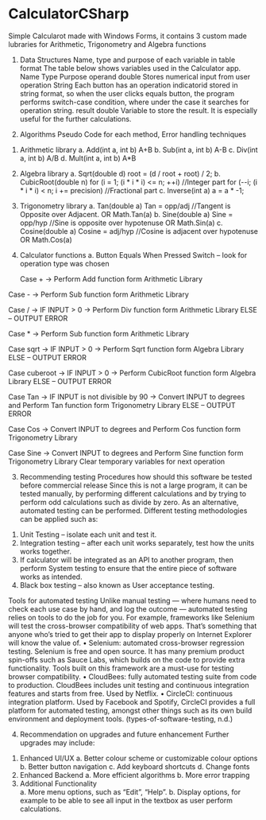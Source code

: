 # CalculatorCSharp
Simple Calcularot made with Windows Forms, it contains 3 custom made lubraries for Arithmetic, Trigonometry and Algebra functions


1.	Data Structures
Name, type and purpose of each variable in table format
The table below shows variables used in the Calculator app.
Name	Type	Purpose
operand	double	Stores numerical input from user
operation	String	Each button has an operation indicatorid stored in string format, so when the user clicks equals button, the program performs switch-case condition, where under the case it searches for operation string.
result	double	Variable to store the result. It is especially useful for the further calculations.

2.	Algorithms
Pseudo Code for each method, Error handling techniques
1)	Arithmetic library
a.	Add(int a, int b)
A+B
b.	Sub(int a, int b)
A-B
c.	Div(int a, int b)
A/B
d.	Mult(int a, int b)
A*B
2)	Algebra library
a.	Sqrt(double d)
root = (d / root + root) / 2;
b.	CubicRoot(double n)
for (i = 1; (i * i * i) <= n; ++i)        //Integer part
            for (--i; (i * i * i) < n; i += precision) //Fractional part
c.	Inverse(int a)
 a = a * -1;
3)	Trigonometry library
a.	Tan(double a)
Tan = opp/adj //Tangent is Opposite over Adjacent.
OR Math.Tan(a)
b.	Sine(double a)
Sine = opp/hyp //Sine is opposite over hypotenuse 
OR Math.Sin(a)
c.	Cosine(double a)
Cosine = adj/hyp //Cosine is adjacent over hypotenuse
OR Math.Cos(a)

4)	Calculator functions
a.	Button Equals
When Pressed
	Switch – look for operation type was chosen

	Case + -> Perform Add function form Arithmetic Library

Case - -> Perform Sub function form Arithmetic Library

Case / -> IF INPUT > 0 -> Perform Div function form Arithmetic Library
	ELSE – OUTPUT ERROR

Case * -> Perform Sub function form Arithmetic Library

Case sqrt -> IF INPUT > 0 -> Perform Sqrt function form Algebra Library
	ELSE – OUTPUT ERROR

Case cuberoot -> IF INPUT > 0 -> Perform CubicRoot function form Algebra Library
	ELSE – OUTPUT ERROR

Case Tan -> IF INPUT is not divisible by 90 -> Convert INPUT to degrees and Perform Tan function form Trigonometry Library
	ELSE – OUTPUT ERROR

Case Cos -> Convert INPUT to degrees and Perform Cos function form Trigonometry Library

Case Sine -> Convert INPUT to degrees and Perform Sine function form Trigonometry Library
		Clear temporary variables for next operation

3.	Recommending testing Procedures
how should this software be tested before commercial release
Since this is not a large program, it can be tested manually, by performing different calculations and by trying to perform odd calculations such as divide by zero. As an alternative, automated testing can be performed.
Different testing methodologies can be applied such as: 
1)	Unit Testing – isolate each unit and test it.
2)	Integration testing – after each unit works separately, test how the units works together.
3)	If calculator will be integrated as an API to another program, then perform System testing to ensure that the entire piece of software works as intended.
4)	Black box testing – also known as User acceptance testing.

Tools for automated testing
Unlike manual testing — where humans need to check each use case by hand, and log the outcome — automated testing relies on tools to do the job for you.
For example, frameworks like Selenium will test the cross-browser compatibility of web apps. That’s something that anyone who’s tried to get their app to display properly on Internet Explorer will know the value of.
•	Selenium: automated cross-browser regression testing. Selenium is free and open source. It has many premium product spin-offs such as Sauce Labs, which builds on the code to provide extra functionality. Tools built on this framework are a must-use for testing browser compatibility.
•	CloudBees: fully automated testing suite from code to production. CloudBees includes unit testing and continuous integration features and starts from free. Used by Netflix.
•	CircleCI: continuous integration platform. Used by Facebook and Spotify, CircleCI provides a full platform for automated testing, amongst other things such as its own build environment and deployment tools.
(types-of-software-testing, n.d.)

4.	Recommendation on upgrades and future enhancement
Further upgrades may include: 
1)	Enhanced UI/UX
a.	Better colour scheme or customizable colour options
b.	Better button navigation
c.	Add keyboard shortcuts
d.	Change fonts
2)	Enhanced Backend
a.	More efficient algorithms
b.	More error trapping
3)	Additional Functionality	
a.	More menu options, such as “Edit”, “Help”.
b.	Display options, for example to be able to see all input in the textbox as user perform calculations.

